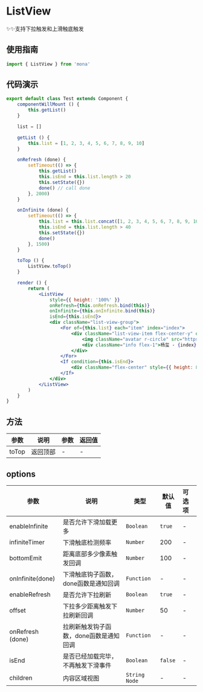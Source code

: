 # ListView

✨✨支持下拉触发和上滑触底触发

## 使用指南
```jsx
import { ListView } from 'mona'
```

## 代码演示

```jsx
export default class Test extends Component {
	componentWillMount () {
		this.getList()
	}

	list = []

	getList () {
		this.list = [1, 2, 3, 4, 5, 6, 7, 8, 9, 10]
	}

	onRefresh (done) {
		setTimeout(() => {
			this.getList()
			this.isEnd = this.list.length > 20
			this.setState({})
			done() // call done
		}, 2000)
	}

	onInfinite (done) {
		setTimeout(() => {
			this.list = this.list.concat([1, 2, 3, 4, 5, 6, 7, 8, 9, 10])
			this.isEnd = this.list.length > 40
			this.setState({})
			done()
		}, 1500)
	}

	toTop () {
		ListView.toTop()
	}

	render () {
		return (
			<ListView
				style={{ height: '100%' }}
				onRefresh={this.onRefresh.bind(this)}
				onInfinite={this.onInfinite.bind(this)}
				isEnd={this.isEnd}>
				<div className="list-view-group">
					<For of={this.list} each="item" index="index">
						<div className="list-view-item flex-center-y" onClick={this.toTop.bind(this)} key={index}>
							<img className="avatar r-circle" src="https://avatars3.githubusercontent.com/u/13312192?s=40&v=4" alt="" />
							<div className="info flex-1">杨玺 - {index}</div>
						</div>
					</For>
					<If condition={this.isEnd}>
						<div className="flex-center" style={{ height: 80 }}>没有更多了哟～</div>
					</If>
				</div>
			</ListView>
		)
	}
}
```

## 方法

| 参数 | 说明 | 参数 | 返回值 |
| --- | --- | --- | :-- |
| toTop | 返回顶部 | - | - |

## options

| 参数 | 说明 | 类型 | 默认值 | 可选项 |
| --- | --- | --- | --- | :-- |
| enableInfinite | 是否允许下滑加载更多 | `Boolean` | `true` | - |
| infiniteTimer | 下滑触底检测频率 | `Number` | 200 | - |
| bottomEmit | 距离底部多少像素触发回调 | `Number` | 100 | - |
| onInfinite(done) | 下滑触底钩子函数，done函数是通知回调 | `Function` | - | - |
| enableRefresh | 是否允许下拉刷新 | `Boolean` | `true` | - |
| offset | 下拉多少距离触发下拉刷新回调 | `Number` | 50 | - |
| onRefresh (done)| 拉刷新触发钩子函数，done函数是通知回调 | `Function` | - | - |
| isEnd| 是否已经加载完毕，不再触发下滑事件 | `Boolean` | `false` | - |
| children | 内容区域视图 | `String` `Node` | - | - |
